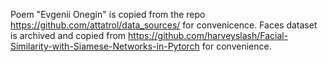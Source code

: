 Poem "Evgenii Onegin" is copied from the repo https://github.com/attatrol/data_sources/ for convenicence.
Faces dataset is archived and copied from https://github.com/harveyslash/Facial-Similarity-with-Siamese-Networks-in-Pytorch for convenience.